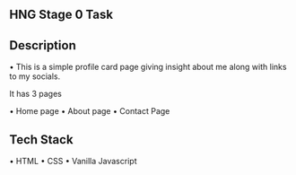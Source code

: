 **HNG Stage 0 Task**
---------------------------------------------------------------------------------------------------------------------------------------------------------------------------------------------

**Description**
---------------------------------------------------------------------------------------------------------------------------------------------------------------------------------------------

• This is a simple profile card page giving insight about me along with links to my socials.

It has 3 pages

• Home page
• About page
• Contact Page


Tech Stack
---------------------------------------------------------------------------------------------------------------------------------------------------------------------------------------------

• HTML
• CSS
• Vanilla Javascript

